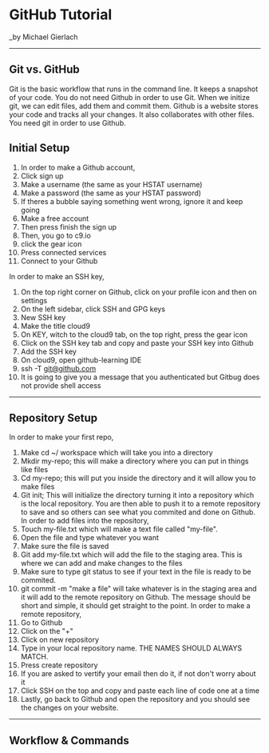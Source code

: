# GitHub Tutorial

_by Michael Gierlach

---
## Git vs. GitHub
  Git is the basic workflow that runs in the command line. It keeps a snapshot of your code. 
You do not need Github in order to use Git. When we initize git, we can edit files, add them and commit them.
  Github is a website stores your code and tracks all your changes. It also collaborates with other files. You need git in order to use Github. 






## Initial Setup
1. In order to make a Github account, 
2. Click sign up 
3. Make a username (the same as your HSTAT username)
4. Make a password (the same as your HSTAT password)
5. If theres a bubble saying something went wrong, ignore it and keep going
6. Make a free account
7. Then press finish the sign up
8. Then, you go to c9.io
9. click the gear icon
10. Press connected services
11. Connect to your Github

In order to make an SSH key,
1. On the top right corner on Github, click on your profile icon and then on settings
2. On the left sidebar, click SSH and GPG keys
3. New SSH key
4. Make the title cloud9
5. On KEY, witch to the cloud9 tab, on the top right, press the gear icon
6. Click on the SSH key tab and copy and paste your SSH key into Github 
7. Add the SSH key 
8. On cloud9, open github-learning IDE
9. ssh -T git@github.com
10. It is going to give you a message that you authenticated but Gitbug does not provide shell access

---
## Repository Setup
In order to make your first repo, 
1. Make cd ~/ workspace which will take you into a directory
2. Mkdir my-repo; this will make a directory where you can put in things like files
3. Cd my-repo; this will put you inside the directory and it will allow you to make files
4. Git init; This will initialize the directory turning it into a repository which is the local repository. 
   You are then able to push it to a remote repository to save and so others can see what you commited and done on Github.
In order to add files into the repository,
1. Touch my-file.txt which will make a text file called "my-file".
2. Open the file and type whatever you want
3. Make sure the file is saved
4. Git add my-file.txt which will add the file to the staging area. This is where we can add and make changes to the files
5. Make sure to type git status to see if your text in the file is ready to be commited.
6. git commit -m "make a file" will take whatever is in the staging area and it will add to the remote repository on Github. The message should be short and simple, it should get straight to the point.
In order to make a remote repository, 
1. Go to Github
2. Click on the "+"
3. Click on new repository
4. Type in your local repository name. THE NAMES SHOULD ALWAYS MATCH.
5. Press create repository
6. If you are asked to vertify your email then do it, if not don't worry about it
7. Click SSH on the top and copy and paste each line of code one at a time
8. Lastly, go back to Github and open the repository and you should see the changes on your website.


---
## Workflow & Commands